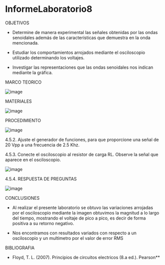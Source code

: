 # InformeLaboratorio8

OBJETIVOS

* Determine de manera experimental las señales obtenidas por las ondas senoidales además de las características que demuestra en la onda mencionada. 

* Estudiar los comportamientos arrojados mediante el osciloscopio utilizado determinando los voltajes. 

* Investigar las representaciones que las ondas senoidales nos indican mediante la gráfica.

MARCO TEORICO

![image](https://user-images.githubusercontent.com/116833736/219436132-5aba24b7-9e53-496e-bc85-cdae2df28774.png)


MATERIALES

![image](https://user-images.githubusercontent.com/116833736/219436363-46f67c1f-391b-45b8-a2a6-d52dc1d37c07.png)

PROCEDIMIENTO

![image](https://user-images.githubusercontent.com/116833736/219436475-146f18c9-8929-431e-9b07-930e0587ab02.png)

4.5.2. Ajuste el generador de funciones, para que proporcione una señal de 20 Vpp a una frecuencia de 2.5 Khz.

4.5.3. Conecte el osciloscopio al resistor de carga RL. Observe la señal que aparece en el osciloscopio.

![image](https://user-images.githubusercontent.com/116833736/219436569-d0518760-91ff-4eb4-ac80-3a5d9b418ac8.png)

4.5.4. RESPUESTA DE PREGUNTAS

![image](https://user-images.githubusercontent.com/116833736/219438718-31de3deb-c900-4fdf-a2e0-b03eafcf616f.png)

CONCLUSIONES

* Al realizar el presente laboratorio se obtuvo las variaciones arrojadas por el osciloscopio mediante la imagen obtuvimos la magnitud a lo largo del tiempo, mostrando el voltaje de pico a pico, es decir de forma positiva a su retorno negativo.

* Nos encontramos con resultados variados con respecto a un osciloscopio y un multímetro por el valor de error RMS

BIBLIOGRAFIA

* Floyd, T. L. (2007). Principios de circuitos electricos (8.a ed.). Pearson**
